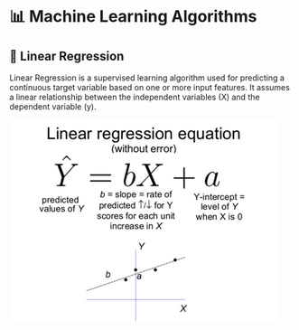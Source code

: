 # 📊 Machine Learning Algorithms

## 🔹 Linear Regression
Linear Regression is a supervised learning algorithm used for predicting a continuous target variable based on one or more input features. It assumes a linear relationship between the independent variables (X) and the dependent variable (y).

![Equation](/LinearRegression.png)
